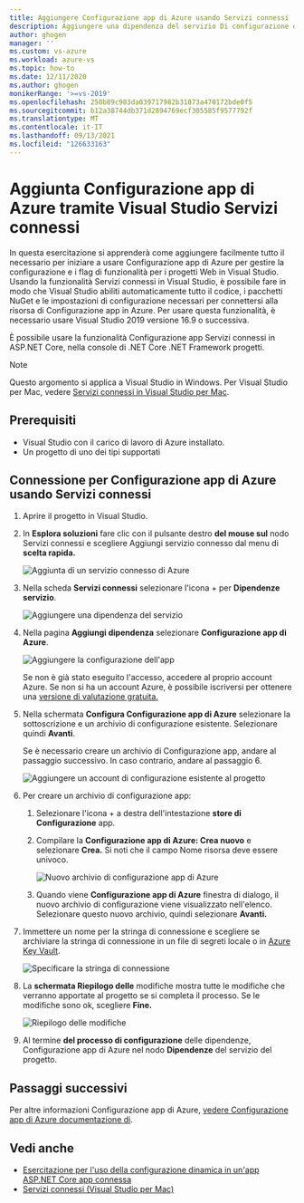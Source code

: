 ```yaml
---
title: Aggiungere Configurazione app di Azure usando Servizi connessi | Microsoft Docs
description: Aggiungere una dipendenza del servizio Di configurazione di Azure all'app usando il Visual Studio Servizi connessi
author: ghogen
manager: ''
ms.custom: vs-azure
ms.workload: azure-vs
ms.topic: how-to
ms.date: 12/11/2020
ms.author: ghogen
monikerRange: '>=vs-2019'
ms.openlocfilehash: 250b89c983da039717982b31873a470172bde0f5
ms.sourcegitcommit: b12a38744db371d2894769ecf305585f9577792f
ms.translationtype: MT
ms.contentlocale: it-IT
ms.lasthandoff: 09/13/2021
ms.locfileid: "126633163"
---
```

# <a name="adding-azure-app-configuration-by-using-visual-studio-connected-services"></a>Aggiunta Configurazione app di Azure tramite Visual Studio Servizi connessi

In questa esercitazione si apprenderà come aggiungere facilmente tutto il necessario per iniziare a usare Configurazione app di Azure per gestire la configurazione e i flag di funzionalità per i progetti Web in Visual Studio. Usando la funzionalità Servizi connessi in Visual Studio, è possibile fare in modo che Visual Studio abiliti automaticamente tutto il codice, i pacchetti NuGet e le impostazioni di configurazione necessari per connettersi alla risorsa di Configurazione app in Azure. Per usare questa funzionalità, è necessario usare Visual Studio 2019 versione 16.9 o successiva.

È possibile usare la funzionalità Configurazione app Servizi connessi in ASP.NET Core, nella console di .NET Core .NET Framework progetti.

> [!NOTE]
> Questo argomento si applica a Visual Studio in Windows. Per Visual Studio per Mac, vedere [Servizi connessi in Visual Studio per Mac](/visualstudio/mac/connected-services).

## <a name="prerequisites"></a>Prerequisiti

- Visual Studio con il carico di lavoro di Azure installato.
- Un progetto di uno dei tipi supportati

## <a name="connect-to-azure-app-configuration-using-connected-services"></a>Connessione per Configurazione app di Azure usando Servizi connessi

1. Aprire il progetto in Visual Studio.

1. In **Esplora soluzioni** fare clic con il pulsante destro **del mouse sul** nodo Servizi connessi e scegliere Aggiungi servizio connesso dal menu di **scelta rapida.**

    ![Aggiunta di un servizio connesso di Azure](./media/vs-azure-tools-connected-services-storage/vs-2019/add-connected-service.png)

1. Nella scheda **Servizi connessi** selezionare l'icona + per **Dipendenze servizio**.

    ![Aggiungere una dipendenza del servizio](./media/vs-azure-tools-connected-services-storage/vs-2019/connected-services-tab.png)

1. Nella pagina **Aggiungi dipendenza** selezionare **Configurazione app di Azure**.

    ![Aggiungere la configurazione dell'app](./media/vs-azure-tools-connected-services-app-configuration/add-azure-app-configuration.png)

    Se non è già stato eseguito l'accesso, accedere al proprio account Azure. Se non si ha un account Azure, è possibile iscriversi per ottenere una [versione di valutazione gratuita.](https://azure.microsoft.com/free/dotnet)

1. Nella schermata **Configura Configurazione app di Azure** selezionare la sottoscrizione e un archivio di configurazione esistente. Selezionare quindi **Avanti**.

    Se è necessario creare un archivio di Configurazione app, andare al passaggio successivo. In caso contrario, andare al passaggio 6.

    ![Aggiungere un account di configurazione esistente al progetto](./media/vs-azure-tools-connected-services-app-configuration/select-config-store.png)

1. Per creare un archivio di configurazione app:

   1. Selezionare l'icona + a destra dell'intestazione **store di Configurazione** app. 

   1. Compilare la **Configurazione app di Azure: Crea nuovo** e selezionare **Crea.** Si noti che il campo Nome risorsa deve essere univoco. 

       ![Nuovo archivio di configurazione app di Azure](./media/vs-azure-tools-connected-services-app-configuration/create-new-config-store.png)

   1. Quando viene **Configurazione app di Azure** finestra di dialogo, il nuovo archivio di configurazione viene visualizzato nell'elenco. Selezionare questo nuovo archivio, quindi selezionare **Avanti.**

1. Immettere un nome per la stringa di connessione e scegliere se archiviare la stringa di connessione in un file di segreti locale o in [Azure Key Vault](/azure/key-vault).

   ![Specificare la stringa di connessione](./media/vs-azure-tools-connected-services-app-configuration/connection-string-app-config.png)

1. La **schermata Riepilogo delle** modifiche mostra tutte le modifiche che verranno apportate al progetto se si completa il processo. Se le modifiche sono ok, scegliere **Fine.**

   ![Riepilogo delle modifiche](./media/vs-azure-tools-connected-services-app-configuration/summary-of-changes-app-config.png)

1. Al termine **del processo di configurazione** delle dipendenze, Configurazione app di Azure nel nodo **Dipendenze** del servizio del progetto.

## <a name="next-steps"></a>Passaggi successivi

Per altre informazioni Configurazione app di Azure, [vedere Configurazione app di Azure documentazione di](/azure/azure-app-configuration/overview).

## <a name="see-also"></a>Vedi anche

- [Esercitazione per l'uso della configurazione dinamica in un'app ASP.NET Core app connessa](/azure/azure-app-configuration/enable-dynamic-configuration-aspnet-core)
- [Servizi connessi (Visual Studio per Mac)](/visualstudio/mac/connected-services)